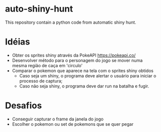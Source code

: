 # auto-shiny-hunt
 This repository contain a python code from automatic shiny hunt.

# Idéias
- Obter os sprites shiny através da PokeAPI https://pokeapi.co/
- Desenvolver método para o personagem do jogo se mover numa mesma região de caça em 'circulo'
- Comparar o pokemon que aparece na tela com o sprites shiny obtidos
    - Caso seja um shiny, o programa deve alertar o usuário para iniciar o processo de captura;
    - Caso não seja shiny, o programa deve dar run na batalha e fugir.

# Desafios
- Conseguir capturar o frame da janela do jogo
- Escolher o pokemon ou set de pokemons que se quer pegar